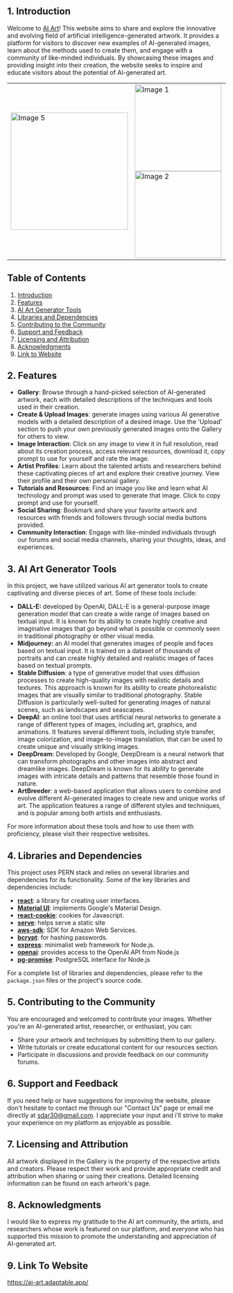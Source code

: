 ## 1. Introduction

Welcome to [AI Art](https://ai-art.adaptable.app/)! This website aims to share and explore the innovative and evolving field of artificial intelligence-generated artwork. It provides a platform for visitors to discover new examples of AI-generated images, learn about the methods used to create them, and engage with a community of like-minded individuals. By showcasing these images and providing insight into their creation, the website seeks to inspire and educate visitors about the potential of AI-generated art.

<div align="center">
  <table>
    <tr>
      <td>
        <img src="https://i.imgur.com/SRwumQw.png" alt="Image 5" width="270">
      </td>
      <td>
        <img src="https://imgur.com/Rn2twtS.png" alt="Image 1" width="200">
        <br>
        <img src="https://imgur.com/UiL33SQ.png" alt="Image 2" width="200">
      </td>
      <td>
        <img src="https://i.imgur.com/YPbOVDX.png" alt="Image 3" width="200">
        <br>
        <img src="https://i.imgur.com/ggLPMR3.png" alt="Image 4" width="200">
      </td>
    </tr>
  </table>
</div>

## Table of Contents

1. [Introduction](#1-introduction)
2. [Features](#2-features)
3. [AI Art Generator Tools](#3-ai-art-generator-tools)
4. [Libraries and Dependencies](#4-libraries-and-dependencies)
5. [Contributing to the Community](#5-contributing-to-the-community)
6. [Support and Feedback](#6-support-and-feedback)
7. [Licensing and Attribution](#7-licensing-and-attribution)
8. [Acknowledgments](#8-acknowledgments)
9. [Link to Website](#9-link-to-website)

## 2. Features

- **__Gallery__**: Browse through a hand-picked selection of AI-generated artwork, each with detailed descriptions of the techniques and tools used in their creation.
- **Create & Upload Images**: generate images using various AI generative models with a detailed description of a desired image. Use the 'Upload' section to push your own previously generated images onto the Gallery for others to view.
- **Image Interaction**: Click on any image to view it in full resolution, read about its creation process, access relevant resources, download it, copy prompt to use for yourself and rate the image.
- **Artist Profiles**: Learn about the talented artists and researchers behind these captivating pieces of art and explore their creative journey. View their profile and their own personal gallery.
- **Tutorials and Resources**: Find an image you like and learn what AI technology and prompt was used to generate that image. Click to copy prompt and use for yourself.
- **Social Sharing**: Bookmark and share your favorite artwork and resources with friends and followers through social media buttons provided.
- **Community Interaction**: Engage with like-minded individuals through our forums and social media channels, sharing your thoughts, ideas, and experiences.

## 3. AI Art Generator Tools

In this project, we have utilized various AI art generator tools to create captivating and diverse pieces of art. Some of these tools include:

- **DALL-E:** developed by OpenAI, DALL-E is a general-purpose image generation model that can create a wide range of images based on textual input. It is known for its ability to create highly creative and imaginative images that go beyond what is possible or commonly seen in traditional photography or other visual media.
- **Midjourney:** an AI model that generates images of people and faces based on textual input. It is trained on a dataset of thousands of portraits and can create highly detailed and realistic images of faces based on textual prompts.
- **Stable Diffusion**: a type of generative model that uses diffusion processes to create high-quality images with realistic details and textures. This approach is known for its ability to create photorealistic images that are visually similar to traditional photography. Stable Diffusion is particularly well-suited for generating images of natural scenes, such as landscapes and seascapes.
- **DeepAI**: an online tool that uses artificial neural networks to generate a range of different types of images, including art, graphics, and animations. It features several different tools, including style transfer, image colorization, and image-to-image translation, that can be used to create unique and visually striking images.
- **DeepDream**: Developed by Google, DeepDream is a neural network that can transform photographs and other images into abstract and dreamlike images. DeepDream is known for its ability to generate images with intricate details and patterns that resemble those found in nature.
- **ArtBreeder**: a web-based application that allows users to combine and evolve different AI-generated images to create new and unique works of art. The application features a range of different styles and techniques, and is popular among both artists and enthusiasts.

For more information about these tools and how to use them with proficiency, please visit their respective websites.

## 4. Libraries and Dependencies

This project uses PERN stack and relies on several libraries and dependencies for its functionality. Some of the key libraries and dependencies include:

- [**react**](https://www.npmjs.com/package/react): a library for creating user interfaces.
- [**Material UI**](https://www.npmjs.com/package/@mui/material): implements Google's Material Design.
- [**react-cookie**](https://www.npmjs.com/package/react-cookie): cookies for Javascript.
- [**serve**](https://www.npmjs.com/package/serve): helps serve a static site
- [**aws-sdk**](https://www.npmjs.com/package/aws-sdk): SDK for Amazon Web Services.
- [**bcrypt**](https://www.npmjs.com/package/bcrypt): for hashing passwords.
- [**express**](https://www.npmjs.com/package/express): minimalist web framework for Node.js.
- [**openai**](https://www.npmjs.com/package/openai): provides access to the OpenAI API from Node.js
- [**pg-promise**](https://www.npmjs.com/package/pg-promise): PostgreSQL interface for Node.js

For a complete list of libraries and dependencies, please refer to the `package.json` files or the project's source code.

## 5. Contributing to the Community

You are encouraged and welcomed to contribute your images. Whether you're an AI-generated artist, researcher, or enthusiast, you can:

- Share your artwork and techniques by submitting them to our gallery.
- Write tutorials or create educational content for our resources section.
- Participate in discussions and provide feedback on our community forums.

## 6. Support and Feedback

If you need help or have suggestions for improving the website, please don't hesitate to contact me through our "Contact Us" page or email me directly at sdar30@gmail.com. I appreciate your input and i'll strive to make your experience on my  platform as enjoyable as possible.

## 7. Licensing and Attribution

All artwork displayed in the Gallery is the property of the respective artists and creators. Please respect their work and provide appropriate credit and attribution when sharing or using their creations. Detailed licensing information can be found on each artwork's page.

## 8. Acknowledgments

I would like to express my gratitude to the AI art community, the artists, and researchers whose work is featured on our platform, and everyone who has supported this mission to promote the understanding and appreciation of AI-generated art.

## 9. Link To Website

https://ai-art.adaptable.app/

